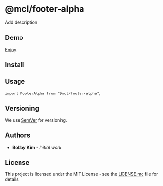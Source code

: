 # @mcl/footer-alpha

Add description

## Demo

[Enjoy]({%sbLink%})

## Install

## Usage

`import FooterAlpha from "@mcl/footer-alpha"`;

## Versioning

We use [SemVer](http://semver.org/) for versioning.

## Authors

- **Bobby Kim** - _Initial work_

## License

This project is licensed under the MIT License - see the [LICENSE.md](./LICENSE.md) file for details
